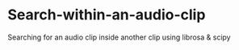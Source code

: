 # Search-within-an-audio-clip
Searching for an audio clip inside another clip using librosa &amp; scipy
